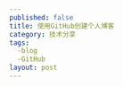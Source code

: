 ```yaml
---
published: false
title: 使用GitHub创建个人博客
category: 技术分享
tags: 
  -blog
  -GitHub
layout: post
---
```


